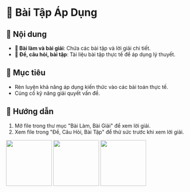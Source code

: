 
# 🚀 **Bài Tập Áp Dụng**

## 📂 Nội dung
- **📄 Bài làm và bài giải**: Chứa các bài tập và lời giải chi tiết.
- **📑 Đề, câu hỏi, bài tập**: Tài liệu bài tập thực tế để áp dụng lý thuyết.

## 🌟 **Mục tiêu**
- Rèn luyện khả năng áp dụng kiến thức vào các bài toán thực tế.
- Củng cố kỹ năng giải quyết vấn đề.

## 📎 **Hướng dẫn**
1. Mở file trong thư mục "Bài Làm, Bài Giải" để xem lời giải.
2. Xem file trong "Đề, Câu Hỏi, Bài Tập" để thử sức trước khi xem lời giải.

<img src="https://stackoverflow.design/assets/img/logos/audience/soa-logo.svg" width="125">      <img src="https://dangkywebvoibocongthuong.com/wp-content/uploads/2021/11/logo-da-thong-bao-bo-cong-thuong.png" width="125">      <img src="https://tinnhiemmang.vn/storage/photos/shares/CetificateTrust/web_pre_2x.png" width="125">